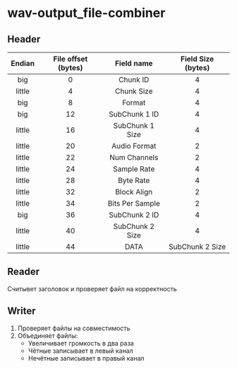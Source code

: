 # wav-output_file-combiner
## Header
| Endian | File offset (bytes) | Field name      | Field Size (bytes) |
|:------:|:-------------------:|:---------------:|:------------------:|
| big    | 0                   | Chunk ID        | 4                  |
| little | 4                   | Chunk Size      | 4                  |
| big    | 8                   | Format          | 4                  |
| big    | 12                  | SubChunk 1 ID   | 4                  |
| little | 16                  | SubChunk 1 Size | 4                  |
| little | 20                  | Audio Format    | 2                  |
| little | 22                  | Num Channels    | 2                  |
| little | 24                  | Sample Rate     | 4                  |
| little | 28                  | Byte Rate       | 4                  |
| little | 32                  | Block Align     | 2                  |
| little | 34                  | Bits Per Sample | 2                  |
| big    | 36                  | SubChunk 2 ID   | 4                  |
| little | 40                  | SubChunk 2 Size | 4                  |
| little | 44                  | DATA            | SubChunk 2 Size    |
## Reader
Считывет заголовок и проверяет файл на корректность
## Writer
1. Проверяет файлы на совместимость
1. Объединяет файлы:
   + Увеличивает громкость в два раза
   + Чётные записывает в левый канал
   + Нечётные записывает в правый канал